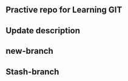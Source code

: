 ## Practive repo for Learning GIT ##

## Update description ##

## new-branch ##

## Stash-branch ###
